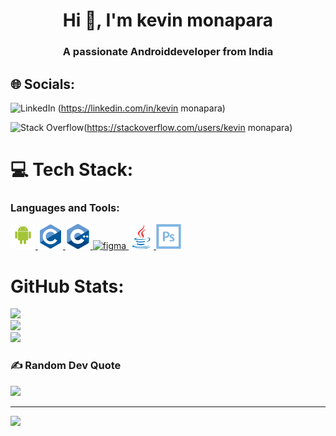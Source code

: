 <h1 align="center">Hi 👋, I'm kevin monapara</h1>
<h3 align="center">A passionate 
Androiddeveloper from India</h3>

## 🌐 Socials:
![LinkedIn](https://img.shields.io/badge/LinkedIn-%230077B5.svg?logo=linkedin&logoColor=white)   (https://linkedin.com/in/kevin monapara)                                

![Stack Overflow](https://img.shields.io/badge/-Stackoverflow-FE7A16?logo=stack-overflow&logoColor=white)(https://stackoverflow.com/users/kevin monapara) 

# 💻 Tech Stack:
<h3 align="left">Languages and Tools:</h3>
<p align="left"> <a href="https://developer.android.com" target="_blank" rel="noreferrer"> <img src="https://raw.githubusercontent.com/devicons/devicon/master/icons/android/android-original-wordmark.svg" alt="android" width="40" height="40"/> </a> <a href="https://www.cprogramming.com/" target="_blank" rel="noreferrer"> <img src="https://raw.githubusercontent.com/devicons/devicon/master/icons/c/c-original.svg" alt="c" width="40" height="40"/> </a> <a href="https://www.w3schools.com/cpp/" target="_blank" rel="noreferrer"> <img src="https://raw.githubusercontent.com/devicons/devicon/master/icons/cplusplus/cplusplus-original.svg" alt="cplusplus" width="40" height="40"/> </a> <a href="https://www.figma.com/" target="_blank" rel="noreferrer"> <img src="https://www.vectorlogo.zone/logos/figma/figma-icon.svg" alt="figma" width="40" height="40"/> </a> <a href="https://www.java.com" target="_blank" rel="noreferrer"> <img src="https://raw.githubusercontent.com/devicons/devicon/master/icons/java/java-original.svg" alt="java" width="40" height="40"/> </a> <a href="https://www.photoshop.com/en" target="_blank" rel="noreferrer"> <img src="https://raw.githubusercontent.com/devicons/devicon/master/icons/photoshop/photoshop-line.svg" alt="photoshop" width="40" height="40"/> </a> </p>

# GitHub Stats:
![](https://github-readme-stats.vercel.app/api?username=kevin-monapara89&theme=blueberry&hide_border=true&include_all_commits=true&count_private=false)<br/>
![](https://github-readme-streak-stats.herokuapp.com/?user=kevin-monapara89&theme=blueberry&hide_border=true)<br/>
![](https://github-readme-stats.vercel.app/api/top-langs/?username=kevin-monapara89&theme=blueberry&hide_border=true&include_all_commits=true&count_private=false&layout=compact)

### ✍️ Random Dev Quote
![](https://quotes-github-readme.vercel.app/api?type=horizontal&theme=radical)

---
[![](https://visitcount.itsvg.in/api?id=kevin-monapara89&icon=6&color=7)](https://visitcount.itsvg.in)

<!-- Proudly created with GPRM ( https://gprm.itsvg.in ) -->
